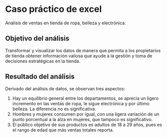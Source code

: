 # Caso práctico de excel
Análisis de ventas en tienda de ropa, belleza y electrónica.

## Objetivo del análisis
Transformar y visualizar los datos de manera que permita a los propietarios de tienda obtener información valiosa que ayude a la gestión y toma de decisiones estratégicas en la tienda.

## Resultado del análisis
Derivado del análisis de datos, se observan tres aspectos:
1. Hay un equilibrio general entre los departamentos, se aprecia un ligero incremento en las ventas de ropa, le sigue electrónica y por último belleza. La diferencia no es significativa.
2. Hombres y mujeres consumen por igual, con una ligera variación de un punto porcentual a la alza en mujeres, que tampoco es significativo.
3. El público objetivo de sus productos es adultos de 18 a 29 años, pues es el rango de edad que más ventas totales reporta.
